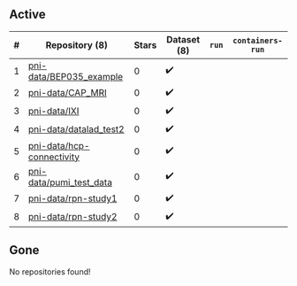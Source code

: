 ## Active
| # | Repository (8) | Stars | Dataset (8) | `run` | `containers-run` |
| --- | --- | --- | --- | --- | --- |
| 1 | [pni-data/BEP035_example](https://github.com/pni-data/BEP035_example) | 0 | :heavy_check_mark: |  |  |
| 2 | [pni-data/CAP_MRI](https://github.com/pni-data/CAP_MRI) | 0 | :heavy_check_mark: |  |  |
| 3 | [pni-data/IXI](https://github.com/pni-data/IXI) | 0 | :heavy_check_mark: |  |  |
| 4 | [pni-data/datalad_test2](https://github.com/pni-data/datalad_test2) | 0 | :heavy_check_mark: |  |  |
| 5 | [pni-data/hcp-connectivity](https://github.com/pni-data/hcp-connectivity) | 0 | :heavy_check_mark: |  |  |
| 6 | [pni-data/pumi_test_data](https://github.com/pni-data/pumi_test_data) | 0 | :heavy_check_mark: |  |  |
| 7 | [pni-data/rpn-study1](https://github.com/pni-data/rpn-study1) | 0 | :heavy_check_mark: |  |  |
| 8 | [pni-data/rpn-study2](https://github.com/pni-data/rpn-study2) | 0 | :heavy_check_mark: |  |  |

## Gone
No repositories found!

